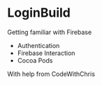 # LoginBuild
Getting familiar with Firebase
- Authentication
- Firebase Interaction
- Cocoa Pods

With help from CodeWithChris
